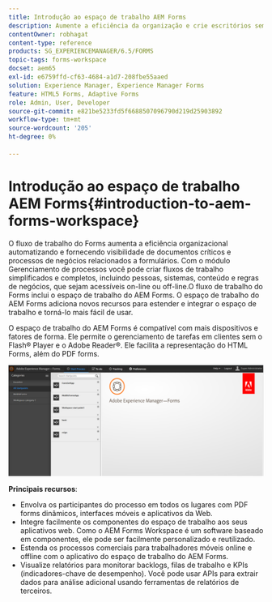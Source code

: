 ```yaml
---
title: Introdução ao espaço de trabalho AEM Forms
description: Aumente a eficiência da organização e crie escritórios sem papel por meio da automação de processos de negócios usando o espaço de trabalho do LiveCycle AEM Forms.
contentOwner: robhagat
content-type: reference
products: SG_EXPERIENCEMANAGER/6.5/FORMS
topic-tags: forms-workspace
docset: aem65
exl-id: e6759ffd-cf63-4684-a1d7-208fbe55aaed
solution: Experience Manager, Experience Manager Forms
feature: HTML5 Forms, Adaptive Forms
role: Admin, User, Developer
source-git-commit: e821be5233fd5f6688507096790d219d25903892
workflow-type: tm+mt
source-wordcount: '205'
ht-degree: 0%

---
```


# Introdução ao espaço de trabalho AEM Forms{#introduction-to-aem-forms-workspace}

O fluxo de trabalho do Forms aumenta a eficiência organizacional automatizando e fornecendo visibilidade de documentos críticos e processos de negócios relacionados a formulários. Com o módulo Gerenciamento de processos você pode criar fluxos de trabalho simplificados e completos, incluindo pessoas, sistemas, conteúdo e regras de negócios, que sejam acessíveis on-line ou off-line.O fluxo de trabalho do Forms inclui o espaço de trabalho do AEM Forms. O espaço de trabalho do AEM Forms adiciona novos recursos para estender e integrar o espaço de trabalho e torná-lo mais fácil de usar.

O espaço de trabalho do AEM Forms é compatível com mais dispositivos e fatores de forma. Ele permite o gerenciamento de tarefas em clientes sem o Flash® Player e o Adobe Reader®. Ele facilita a representação do HTML Forms, além do PDF forms.

![html-ws](assets/html-ws.png)

**Principais recursos**:

* Envolva os participantes do processo em todos os lugares com PDF forms dinâmicos, interfaces móveis e aplicativos da Web.
* Integre facilmente os componentes do espaço de trabalho aos seus aplicativos web. Como o AEM Forms Workspace é um software baseado em componentes, ele pode ser facilmente personalizado e reutilizado.
* Estenda os processos comerciais para trabalhadores móveis online e offline com o aplicativo do espaço de trabalho do AEM Forms.
* Visualize relatórios para monitorar backlogs, filas de trabalho e KPIs (indicadores-chave de desempenho). Você pode usar APIs para extrair dados para análise adicional usando ferramentas de relatórios de terceiros.
